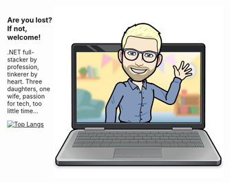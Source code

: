 <img align="right" src="tormod.png">
  
### Are you lost? If not, welcome!

.NET full-stacker by profession, tinkerer by heart. Three daughters, one wife, passion for tech, too little time...

[![Top Langs](https://github-readme-stats.vercel.app/api/top-langs/?username=tormodfj&layout=compact&theme=buefy)](https://github.com/anuraghazra/github-readme-stats)

